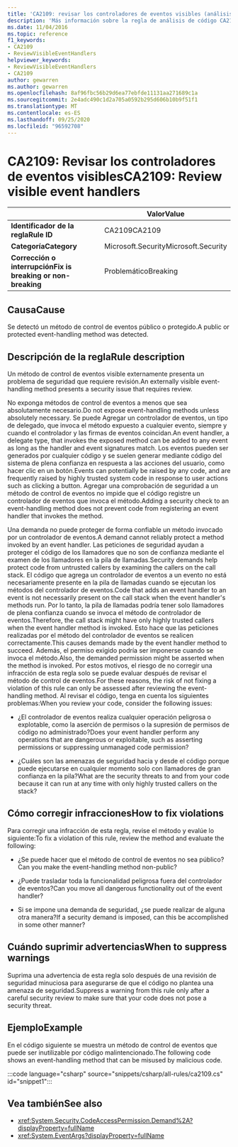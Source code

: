 ```yaml
---
title: 'CA2109: revisar los controladores de eventos visibles (análisis de código)'
description: 'Más información sobre la regla de análisis de código CA2109: revisar los controladores de eventos visibles'
ms.date: 11/04/2016
ms.topic: reference
f1_keywords:
- CA2109
- ReviewVisibleEventHandlers
helpviewer_keywords:
- ReviewVisibleEventHandlers
- CA2109
author: gewarren
ms.author: gewarren
ms.openlocfilehash: 8af96fbc56b29d6ea77ebfde11131aa271689c1a
ms.sourcegitcommit: 2e4adc490c1d2a705a0592b295d606b10b9f51f1
ms.translationtype: MT
ms.contentlocale: es-ES
ms.lasthandoff: 09/25/2020
ms.locfileid: "96592708"
---
```

# <a name="ca2109-review-visible-event-handlers"></a><span data-ttu-id="d2a0a-103">CA2109: Revisar los controladores de eventos visibles</span><span class="sxs-lookup"><span data-stu-id="d2a0a-103">CA2109: Review visible event handlers</span></span>

| | <span data-ttu-id="d2a0a-104">Valor</span><span class="sxs-lookup"><span data-stu-id="d2a0a-104">Value</span></span> |
|-|-|
| <span data-ttu-id="d2a0a-105">**Identificador de la regla**</span><span class="sxs-lookup"><span data-stu-id="d2a0a-105">**Rule ID**</span></span> |<span data-ttu-id="d2a0a-106">CA2109</span><span class="sxs-lookup"><span data-stu-id="d2a0a-106">CA2109</span></span>|
| <span data-ttu-id="d2a0a-107">**Categoría**</span><span class="sxs-lookup"><span data-stu-id="d2a0a-107">**Category**</span></span> |<span data-ttu-id="d2a0a-108">Microsoft.Security</span><span class="sxs-lookup"><span data-stu-id="d2a0a-108">Microsoft.Security</span></span>|
| <span data-ttu-id="d2a0a-109">**Corrección o interrupción**</span><span class="sxs-lookup"><span data-stu-id="d2a0a-109">**Fix is breaking or non-breaking**</span></span> |<span data-ttu-id="d2a0a-110">Problemático</span><span class="sxs-lookup"><span data-stu-id="d2a0a-110">Breaking</span></span>|

## <a name="cause"></a><span data-ttu-id="d2a0a-111">Causa</span><span class="sxs-lookup"><span data-stu-id="d2a0a-111">Cause</span></span>

<span data-ttu-id="d2a0a-112">Se detectó un método de control de eventos público o protegido.</span><span class="sxs-lookup"><span data-stu-id="d2a0a-112">A public or protected event-handling method was detected.</span></span>

## <a name="rule-description"></a><span data-ttu-id="d2a0a-113">Descripción de la regla</span><span class="sxs-lookup"><span data-stu-id="d2a0a-113">Rule description</span></span>

<span data-ttu-id="d2a0a-114">Un método de control de eventos visible externamente presenta un problema de seguridad que requiere revisión.</span><span class="sxs-lookup"><span data-stu-id="d2a0a-114">An externally visible event-handling method presents a security issue that requires review.</span></span>

<span data-ttu-id="d2a0a-115">No exponga métodos de control de eventos a menos que sea absolutamente necesario.</span><span class="sxs-lookup"><span data-stu-id="d2a0a-115">Do not expose event-handling methods unless absolutely necessary.</span></span> <span data-ttu-id="d2a0a-116">Se puede Agregar un controlador de eventos, un tipo de delegado, que invoca el método expuesto a cualquier evento, siempre y cuando el controlador y las firmas de eventos coincidan.</span><span class="sxs-lookup"><span data-stu-id="d2a0a-116">An event handler, a delegate type, that invokes the exposed method can be added to any event as long as the handler and event signatures match.</span></span> <span data-ttu-id="d2a0a-117">Los eventos pueden ser generados por cualquier código y se suelen generar mediante código del sistema de plena confianza en respuesta a las acciones del usuario, como hacer clic en un botón.</span><span class="sxs-lookup"><span data-stu-id="d2a0a-117">Events can potentially be raised by any code, and are frequently raised by highly trusted system code in response to user actions such as clicking a button.</span></span> <span data-ttu-id="d2a0a-118">Agregar una comprobación de seguridad a un método de control de eventos no impide que el código registre un controlador de eventos que invoca el método.</span><span class="sxs-lookup"><span data-stu-id="d2a0a-118">Adding a security check to an event-handling method does not prevent code from registering an event handler that invokes the method.</span></span>

<span data-ttu-id="d2a0a-119">Una demanda no puede proteger de forma confiable un método invocado por un controlador de eventos.</span><span class="sxs-lookup"><span data-stu-id="d2a0a-119">A demand cannot reliably protect a method invoked by an event handler.</span></span> <span data-ttu-id="d2a0a-120">Las peticiones de seguridad ayudan a proteger el código de los llamadores que no son de confianza mediante el examen de los llamadores en la pila de llamadas.</span><span class="sxs-lookup"><span data-stu-id="d2a0a-120">Security demands help protect code from untrusted callers by examining the callers on the call stack.</span></span> <span data-ttu-id="d2a0a-121">El código que agrega un controlador de eventos a un evento no está necesariamente presente en la pila de llamadas cuando se ejecutan los métodos del controlador de eventos.</span><span class="sxs-lookup"><span data-stu-id="d2a0a-121">Code that adds an event handler to an event is not necessarily present on the call stack when the event handler's methods run.</span></span> <span data-ttu-id="d2a0a-122">Por lo tanto, la pila de llamadas podría tener solo llamadores de plena confianza cuando se invoca el método de controlador de eventos.</span><span class="sxs-lookup"><span data-stu-id="d2a0a-122">Therefore, the call stack might have only highly trusted callers when the event handler method is invoked.</span></span> <span data-ttu-id="d2a0a-123">Esto hace que las peticiones realizadas por el método del controlador de eventos se realicen correctamente.</span><span class="sxs-lookup"><span data-stu-id="d2a0a-123">This causes demands made by the event handler method to succeed.</span></span> <span data-ttu-id="d2a0a-124">Además, el permiso exigido podría ser imponerse cuando se invoca el método.</span><span class="sxs-lookup"><span data-stu-id="d2a0a-124">Also, the demanded permission might be asserted when the method is invoked.</span></span> <span data-ttu-id="d2a0a-125">Por estos motivos, el riesgo de no corregir una infracción de esta regla solo se puede evaluar después de revisar el método de control de eventos.</span><span class="sxs-lookup"><span data-stu-id="d2a0a-125">For these reasons, the risk of not fixing a violation of this rule can only be assessed after reviewing the event-handling method.</span></span> <span data-ttu-id="d2a0a-126">Al revisar el código, tenga en cuenta los siguientes problemas:</span><span class="sxs-lookup"><span data-stu-id="d2a0a-126">When you review your code, consider the following issues:</span></span>

- <span data-ttu-id="d2a0a-127">¿El controlador de eventos realiza cualquier operación peligrosa o explotable, como la aserción de permisos o la supresión de permisos de código no administrado?</span><span class="sxs-lookup"><span data-stu-id="d2a0a-127">Does your event handler perform any operations that are dangerous or exploitable, such as asserting permissions or suppressing unmanaged code permission?</span></span>

- <span data-ttu-id="d2a0a-128">¿Cuáles son las amenazas de seguridad hacia y desde el código porque puede ejecutarse en cualquier momento solo con llamadores de gran confianza en la pila?</span><span class="sxs-lookup"><span data-stu-id="d2a0a-128">What are the security threats to and from your code because it can run at any time with only highly trusted callers on the stack?</span></span>

## <a name="how-to-fix-violations"></a><span data-ttu-id="d2a0a-129">Cómo corregir infracciones</span><span class="sxs-lookup"><span data-stu-id="d2a0a-129">How to fix violations</span></span>

<span data-ttu-id="d2a0a-130">Para corregir una infracción de esta regla, revise el método y evalúe lo siguiente:</span><span class="sxs-lookup"><span data-stu-id="d2a0a-130">To fix a violation of this rule, review the method and evaluate the following:</span></span>

- <span data-ttu-id="d2a0a-131">¿Se puede hacer que el método de control de eventos no sea público?</span><span class="sxs-lookup"><span data-stu-id="d2a0a-131">Can you make the event-handling method non-public?</span></span>

- <span data-ttu-id="d2a0a-132">¿Puede trasladar toda la funcionalidad peligrosa fuera del controlador de eventos?</span><span class="sxs-lookup"><span data-stu-id="d2a0a-132">Can you move all dangerous functionality out of the event handler?</span></span>

- <span data-ttu-id="d2a0a-133">Si se impone una demanda de seguridad, ¿se puede realizar de alguna otra manera?</span><span class="sxs-lookup"><span data-stu-id="d2a0a-133">If a security demand is imposed, can this be accomplished in some other manner?</span></span>

## <a name="when-to-suppress-warnings"></a><span data-ttu-id="d2a0a-134">Cuándo suprimir advertencias</span><span class="sxs-lookup"><span data-stu-id="d2a0a-134">When to suppress warnings</span></span>

<span data-ttu-id="d2a0a-135">Suprima una advertencia de esta regla solo después de una revisión de seguridad minuciosa para asegurarse de que el código no plantea una amenaza de seguridad.</span><span class="sxs-lookup"><span data-stu-id="d2a0a-135">Suppress a warning from this rule only after a careful security review to make sure that your code does not pose a security threat.</span></span>

## <a name="example"></a><span data-ttu-id="d2a0a-136">Ejemplo</span><span class="sxs-lookup"><span data-stu-id="d2a0a-136">Example</span></span>

<span data-ttu-id="d2a0a-137">En el código siguiente se muestra un método de control de eventos que puede ser inutilizable por código malintencionado.</span><span class="sxs-lookup"><span data-stu-id="d2a0a-137">The following code shows an event-handling method that can be misused by malicious code.</span></span>

:::code language="csharp" source="snippets/csharp/all-rules/ca2109.cs" id="snippet1":::

## <a name="see-also"></a><span data-ttu-id="d2a0a-138">Vea también</span><span class="sxs-lookup"><span data-stu-id="d2a0a-138">See also</span></span>

- <xref:System.Security.CodeAccessPermission.Demand%2A?displayProperty=fullName>
- <xref:System.EventArgs?displayProperty=fullName>
